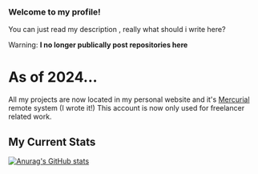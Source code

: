 ### Welcome to my profile!
You can just read my description , really what should i write here?

Warning: **I no longer publically post repositories here**

# As of 2024...
All my projects are now located in my personal website and it's [Mercurial](https://takina.jp.net/@projects/) remote system (I wrote it!)
This account is now only used for freelancer related work.

## My Current Stats
[![Anurag's GitHub stats](https://github-readme-stats.vercel.app/api?username=miyukinozomi)](https://github.com/anuraghazra/github-readme-stats)

<!--
**MiyukiNozomi/MiyukiNozomi** is a ✨ _special_ ✨ repository because its `README.md` (this file) appears on your GitHub profile.
[![Top Langs](https://github-readme-stats.vercel.app/api/top-langs/?username=MiyukiNozomi)](https://github.com/anuraghazra/github-readme-stats)

Here are some ideas to get you started:

- 🔭 I’m currently working on ...
- 🌱 I’m currently learning ...
- 👯 I’m looking to collaborate on ...
- 🤔 I’m looking for help with ...
- 💬 Ask me about ...
- 📫 How to reach me: ...
- 😄 Pronouns: ...
- ⚡ Fun fact: ...
-->
